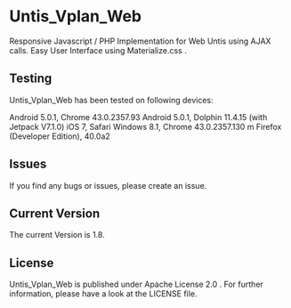 # Untis_Vplan_Web
Responsive Javascript / PHP Implementation for Web Untis using AJAX calls. Easy User Interface using Materialize.css .

## Testing
Untis_Vplan_Web has been tested on following devices:

Android 5.0.1, Chrome 43.0.2357.93
Android 5.0.1, Dolphin 11.4.15 (with Jetpack V7.1.0)
iOS 7, Safari
Windows 8.1, Chrome 43.0.2357.130 m
Firefox (Developer Edition), 40.0a2

## Issues
If you find any bugs or issues, please create an issue.

## Current Version
The current Version is 1.8.


## License

Untis_Vplan_Web is published under Apache License 2.0 . For further information, please have a look at the LICENSE file.
